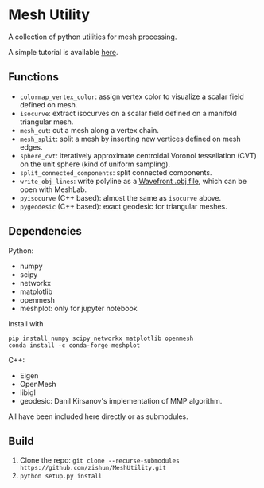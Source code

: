# Mesh Utility

A collection of python utilities for mesh processing.

A simple tutorial is available [here](https://zishun.github.io/projects/MeshUtility/).


## Functions
- ```colormap_vertex_color```: assign vertex color to visualize a scalar field defined on mesh.
- ```isocurve```: extract isocurves on a scalar field defined on a manifold triangular mesh.
- ```mesh_cut```: cut a mesh along a vertex chain.
- ```mesh_split```: split a mesh by inserting new vertices defined on mesh edges.
- ```sphere_cvt```: iteratively approximate centroidal Voronoi tessellation (CVT) on the unit sphere (kind of uniform sampling).
- ```split_connected_components```: split connected components.
- ```write_obj_lines```: write polyline as a [Wavefront .obj file](https://en.wikipedia.org/wiki/Wavefront_.obj_file#Line_elements), which can be open with MeshLab.
- ```pyisocurve``` (C++ based): almost the same as ```isocurve``` above.
- ```pygeodesic``` (C++ based): exact geodesic for triangular meshes.


## Dependencies

Python:
* numpy
* scipy
* networkx
* matplotlib
* openmesh
* meshplot: only for jupyter notebook 

Install with 
```shell
pip install numpy scipy networkx matplotlib openmesh
conda install -c conda-forge meshplot
```

C++:
* Eigen
* OpenMesh
* libigl
* geodesic: Danil Kirsanov's implementation of MMP algorithm.

All have been included here directly or as submodules.

## Build
1. Clone the repo: ```git clone --recurse-submodules https://github.com/zishun/MeshUtility.git```
2. ```python setup.py install```

